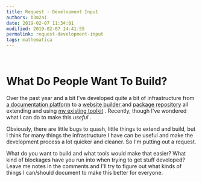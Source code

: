 ```yaml
---
title: Request - Development Input
authors: b3m2a1
date: 2019-02-07 11:34:01
modified: 2019-02-07 14:41:55
permalink: request-development-input
tags: mathematica
---
```


<a id="whatdopeople" class="Section" style="width:0;height:0;margin:0;padding:0;">&zwnj;</a>

# What Do People Want To Build?

Over the past year and a bit I've developed quite a bit of infrastructure from  [a documentation platform](https://b3m2a1.github.io/simplifying-mathematica-documentation.html) to a  [website builder ](tps:/b3m2a1.github.io/making-a-blog-in-30-minutes.html) and  [package repository](https://paclets.github.io/PacletServer/) all extending and using  [my existing toolkit](https://github.com/b3m2a1/mathematica-BTools) . Recently, though I've wondered what I can do to make this  *useful* .

Obviously, there are little bugs to quash, little things to extend and build, but I think for many things the infrastructure I have can be useful and make the development process a lot quicker and cleaner. So I'm putting out a request.

What do you want to build and what tools would make that easier? What kind of blockages have you run into when trying to get stuff developed? Leave me notes in the comments and I'll try to figure out what kinds of things I can/should document to make this better for everyone.